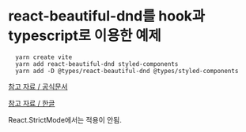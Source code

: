# react-beautiful-dnd를 hook과 typescript로 이용한 예제

      yarn create vite
      yarn add react-beautiful-dnd styled-components
      yarn add -D @types/react-beautiful-dnd @types/styled-components

[참고 자료 / 공식문서](https://github.com/eggheadio-projects/Beautiful-and-Accessible-Drag-and-Drop-with-react-beautiful-dnd-notes/blob/master/03-react-create-and-style-a-list-of-data-with-react.md)

[참고 자료 / 한글](https://github.com/DarrenKwonDev/beautiful-dnd-functional-revision)

React.StrictMode에서는 적용이 안됨.
